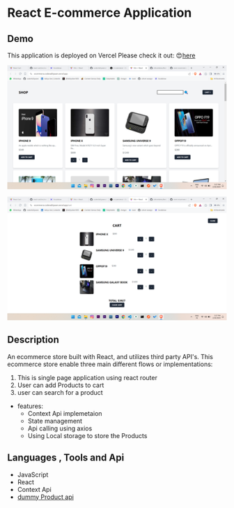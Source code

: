 # React E-commerce Application



## Demo
This application is deployed on Vercel Please check it out: 😍[here](https://ecommerce.coderadityasen.vercel.app/)

![alt text](https://raw.githubusercontent.com/coderAdityasen/e-commerce/main/src/assets/Screenshot%20(45).png)


![alt text](https://raw.githubusercontent.com/coderAdityasen/e-commerce/main/src/assets/Screenshot%20(46).png)


## Description

An ecommerce store built with React, and utilizes third party API's. This ecommerce store enable three main different flows or implementations:

1. This is single page application using react router
2. User can add Products to cart 
3. user can search for a product 

* features:
  * Context Api implemetaion 
  * State management
  * Api calling using axios
  * Using Local storage to store the Products


## Languages , Tools and Api

- JavaScript
- React
- Context Api
- [dummy Product api](https://dummyjson.com/products/)

